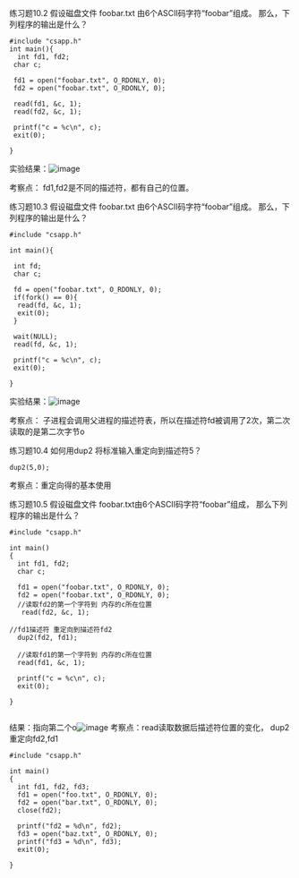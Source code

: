 
练习题10.2
假设磁盘文件 foobar.txt 由6个ASCII码字符“foobar”组成。 那么，下列程序的输出是什么？
```
#include "csapp.h"
int main(){
  int fd1, fd2;
 char c;

 fd1 = open("foobar.txt", O_RDONLY, 0);
 fd2 = open("foobar.txt", O_RDONLY, 0);

 read(fd1, &c, 1);
 read(fd2, &c, 1);

 printf("c = %c\n", c);
 exit(0);

}
```

实验结果：![image](https://user-images.githubusercontent.com/18367460/197399720-afb85df8-93de-48ec-88bf-f14e30d2e966.png)

考察点： fd1,fd2是不同的描述符，都有自己的位置。


练习题10.3
假设磁盘文件 foobar.txt 由6个ASCII码字符“foobar”组成。 那么，下列程序的输出是什么？
```
#include "csapp.h"

int main(){

 int fd;
 char c;

 fd = open("foobar.txt", O_RDONLY, 0);
 if(fork() == 0){
  read(fd, &c, 1);
  exit(0);
 }

 wait(NULL);
 read(fd, &c, 1);

 printf("c = %c\n", c);
 exit(0);

}

```

实验结果：![image](https://user-images.githubusercontent.com/18367460/197401260-d2be390d-c329-4e56-860d-d2fc8dc0dc2c.png)

考察点： 子进程会调用父进程的描述符表，所以在描述符fd被调用了2次，第二次读取的是第二次字节o


练习题10.4
如何用dup2 将标准输入重定向到描述符5？

```
dup2(5,0);
```

考察点：重定向得的基本使用


练习题10.5
假设磁盘文件 foobar.txt由6个ASCII码字符“foobar”组成， 那么下列程序的输出是什么？

```
#include "csapp.h"

int main()
{
  int fd1, fd2;
  char c;

  fd1 = open("foobar.txt", O_RDONLY, 0);
  fd2 = open("foobar.txt", O_RDONLY, 0);
  //读取fd2的第一个字符到 内存的c所在位置
   read(fd2, &c, 1);

//fd1描述符 重定向到描述符fd2
  dup2(fd2, fd1);

  //读取fd1的第一个字符到 内存的c所在位置
  read(fd1, &c, 1);

  printf("c = %c\n", c);
  exit(0);

}


```
结果：指向第二个o![image](https://user-images.githubusercontent.com/18367460/198215100-206010e3-c256-4035-923d-0faf8a8ad48a.png)
考察点：read读取数据后描述符位置的变化， dup2重定向fd2,fd1


``` 
#include "csapp.h"

int main()
{
  int fd1, fd2, fd3;
  fd1 = open("foo.txt", O_RDONLY, 0);
  fd2 = open("bar.txt", O_RDONLY, 0);
  close(fd2);

  printf("fd2 = %d\n", fd2);
  fd3 = open("baz.txt", O_RDONLY, 0);
  printf("fd3 = %d\n", fd3);
  exit(0);

}
